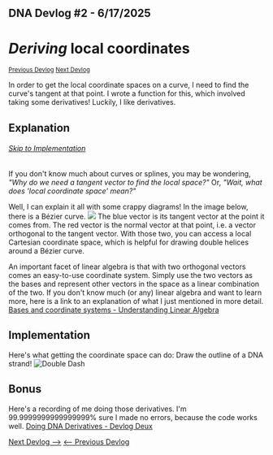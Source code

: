 ## DNA Devlog #2 - 6/17/2025
# *Deriving* local coordinates
<small>[Previous Devlog](DNA_DEVLOG_1.md)        [Next Devlog](DNA_DEVLOG_3.md)</small>

In order to get the local coordinate spaces on a curve, I need to find the curve's tangent at that point. I wrote a function for this, which involved taking some derivatives!
Luckily, I like derivatives.

## Explanation
###### [Skip to Implementation](#implementation)

If you don't know much about curves or splines, you may be wondering,
*"Why do we need a tangent vector to find the local space?"*
Or,
*"Wait, what does 'local coordinate space' mean?"*

Well, I can explain it all with some crappy diagrams!
In the image below, there is a Bézier curve.
![](DNA_devlog_2_tangent_6-19-25.png)
The blue vector is its tangent vector at the point it comes from.
The red vector is the normal vector at that point, i.e. a vector orthogonal to the tangent vector.
With those two, you can access a local Cartesian coordinate space, which is helpful for drawing double helices around a Bézier curve.

An important facet of linear algebra is that with two orthogonal vectors comes an easy-to-use coordinate system. Simply use the two vectors as the bases and represent other vectors in the space as a linear combination of the two.
If you don't know much (or any) linear algebra and want to learn more, here is a link to an explanation of what I just mentioned in more detail.
[Bases and coordinate systems - Understanding Linear Algebra](https://understandinglinearalgebra.org/sec-bases.html)

## Implementation

Here's what getting the coordinate space can do: Draw the outline of a DNA strand!
![Double Dash](DNA_devlog_2_demo.png)

## Bonus

Here's a recording of me doing those derivatives. I'm 99.9999999999999999% sure I made no errors, because the code works well.
[Doing DNA Derivatives - Devlog Deux](https://youtu.be/37sDUqLihXc)

[Next Devlog -->](DNA_DEVLOG_3.md)
[<-- Previous Devlog](DNA_DEVLOG_1.md)